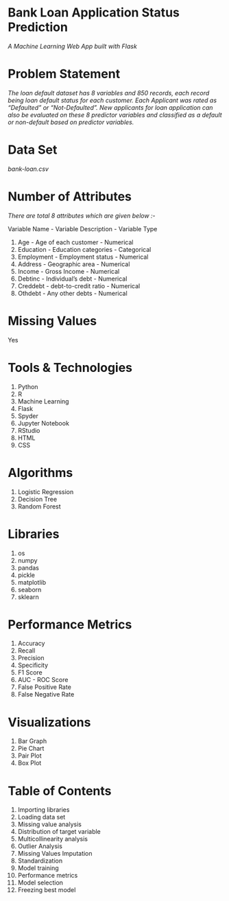# Bank Loan Application Status Prediction

*A Machine Learning Web App built with Flask*

# Problem Statement

*The loan default dataset has 8 variables and 850 records, each record being loan default status for each customer. Each Applicant was rated as “Defaulted” or “Not-Defaulted”. New applicants for loan application can also be evaluated on these 8 predictor variables and classified as a default or non-default based on predictor variables.*

# Data Set

*bank-loan.csv*

# Number of Attributes

*There are total 8 attributes which are given below :-*

   Variable Name - Variable Description - Variable Type
1. Age           - Age of each customer - Numerical
2. Education     - Education categories - Categorical
3. Employment    - Employment status    - Numerical
4. Address       - Geographic area      - Numerical
5. Income        - Gross Income         - Numerical
6. Debtinc       - Individual’s debt    - Numerical
7. Creddebt      - debt-to-credit ratio - Numerical
8. Othdebt       - Any other debts      - Numerical

# Missing Values

Yes

# Tools & Technologies

1. Python
2. R
3. Machine Learning
4. Flask
5. Spyder
6. Jupyter Notebook
7. RStudio
8. HTML
9. CSS

# Algorithms

1. Logistic Regression
2. Decision Tree
3. Random Forest

# Libraries

1. os
2. numpy
3. pandas
4. pickle
5. matplotlib
6. seaborn
7. sklearn

# Performance Metrics

1. Accuracy
2. Recall
3. Precision
4. Specificity
5. F1 Score
6. AUC - ROC Score
7. False Positive Rate
8. False Negative Rate

# Visualizations

1. Bar Graph
2. Pie Chart
3. Pair Plot
4. Box Plot

# Table of Contents

1.  Importing libraries
2.  Loading data set
3.  Missing value analysis
4.  Distribution of target variable
5.  Multicollinearity analysis
6.  Outlier Analysis
7.  Missing Values Imputation
8.  Standardization
9.  Model training
10. Performance metrics
11. Model selection
12. Freezing best model
